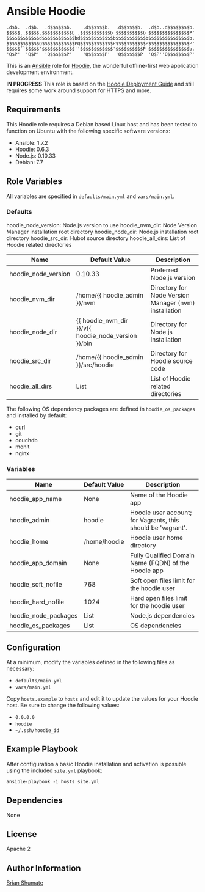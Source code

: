 # Ansible Hoodie

```
.d$b.  .d$b.  .d$$$$$$b.    .d$$$$$$b.  .d$$$$$$b.  .d$b..d$$$$$$$$b.
$$$$$..$$$$$.$$$$$$$$$$$b .$$$$$$$$$$$b $$$$$$$$$$b $$$$$$$$$$$$$$$P'
$$$$$$$$$$$$d$$$$$$$$$$$$bd$$$$$$$$$$$$b$$$$$$$$$$$b$$$$$$$$$$$$$$$b.
$$$$$$$$$$$$Q$$$$$$$$$$$$PQ$$$$$$$$$$$$P$$$$$$$$$$$P$$$$$$$$$$$$$$$P'
$$$$$´`$$$$$'$$$$$$$$$$$$''$$$$$$$$$$$$'$$$$$$$$$$P $$$$$$$$$$$$$$$b.
'Q$P'  'Q$P'  'Q$$$$$$P'    'Q$$$$$$P'  'Q$$$$$$$P  'Q$P''Q$$$$$$$$P'
```

This is an [Ansible](http://www.ansible.com/) role for
[Hoodie](http://hood.ie/), the wonderful offline-first web application
development environment.

**IN PROGRESS** This role is based on the
[Hoodie Deployment Guide](https://github.com/hoodiehq/my-first-hoodie/blob/master/deployment.md)
and still requires some work around support for HTTPS and more.

## Requirements

This Hoodie role requires a Debian based Linux host and has been tested to
function on Ubuntu with the following specific software versions:

* Ansible: 1.7.2
* Hoodie: 0.6.3
* Node.js: 0.10.33
* Debian: 7.7

## Role Variables

All variables are specified in `defaults/main.yml` and `vars/main.yml`.

### Defaults

hoodie_node_version: Node.js version to use
hoodie_nvm_dir: Node Version Manager installation root directory
hoodie_node_dir: Node.js installation root directory
hoodie_src_dir: Hubot source directory
hoodie_all_dirs: List of Hoodie related directories


| Name           | Default Value | Description                        |
| -------------- | ------------- | -----------------------------------|
| hoodie_node_version | 0.10.33 | Preferred Node.js version |
| hoodie_nvm_dir  | /home/{{ hoodie_admin }}/nvm | Directory for Node Version Manager (nvm) installation |
| hoodie_node_dir | {{ hoodie_nvm_dir }}/v{{ hoodie_node_version }}/bin | Directory for Node.js installation
| hoodie_src_dir | /home/{{ hoodie_admin }}/src/hoodie | Directory for Hoodie source code
| hoodie_all_dirs | List | List of Hoodie related directories

The following OS dependency packages are defined in `hoodie_os_packages` and
installed by default:

* curl
* git
* couchdb
* monit
* nginx

### Variables

| Name            | Default Value | Description                        |
| --------------  | ------------- | -----------------------------------|
| hoodie_app_name | None          |Name of the Hoodie app
| hoodie_admin    | hoodie        | Hoodie user account; for Vagrants, this should be 'vagrant'.
| hoodie_home     | /home/hoodie  | Hoodie user home directory
| hoodie_app_domain | None       | Fully Qualified Domain Name (FQDN) of the Hoodie app
| hoodie_soft_nofile | 768 | Soft open files limit for the hoodie user
| hoodie_hard_nofile | 1024 | Hard open files limit for the hoodie user
| hoodie_node_packages | List | Node.js dependencies
| hoodie_os_packages | List | OS dependencies

## Configuration

At a minimum, modify the variables defined in the following files as
necessary:

* `defaults/main.yml`
* `vars/main.yml`

Copy `hosts.example` to `hosts` and edit it to update the values for your
Hoodie host. Be sure to change the following values:

* `0.0.0.0`
* `hoodie`
* `~/.ssh/hoodie_id`

## Example Playbook

After configuration a basic Hoodie installation and activation is possible
using the included `site.yml` playbook:

```
ansible-playbook -i hosts site.yml
```

## Dependencies

None

## License

Apache 2

## Author Information

[Brian Shumate](http://brianshumate.com)
